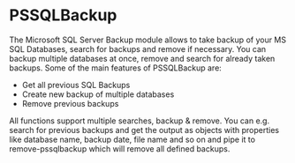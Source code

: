 # PSSQLBackup
The Microsoft SQL Server Backup module allows to take backup of your MS SQL Databases, search for backups and remove if necessary.
You can backup multiple databases at once, remove and search for already taken backups.
Some of the main features of PSSQLBackup are:

  * Get all previous SQL Backups
  * Create new backup of multiple databases
  * Remove previous backups

All functions support multiple searches, backup & remove. You can e.g. search for previous backups and get the output as objects 
with properties like database name, backup date, file name and so on and pipe it to remove-pssqlbackup which will remove all defined backups.

